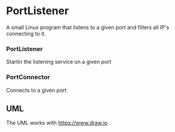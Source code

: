 PortListener
============

A small Linux program that listens to a given port and filters all IP's connecting to it.

### PortListener
Startin the listening service on a given port

### PortConnector
Connects to a given port

UML
---
The UML works with https://www.draw.io
